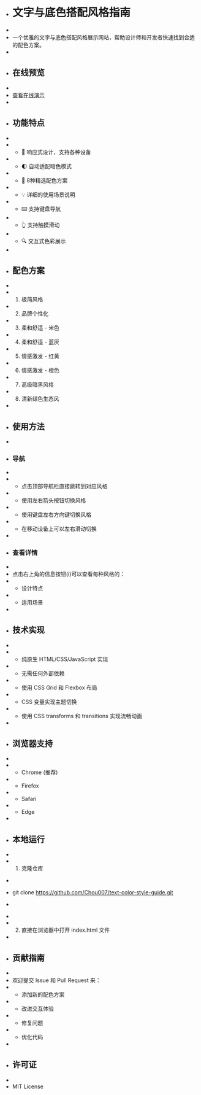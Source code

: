 + # 文字与底色搭配风格指南
+ 
+ 一个优雅的文字与底色搭配风格展示网站，帮助设计师和开发者快速找到合适的配色方案。
+ 
+ ## 在线预览
+ 
+ [查看在线演示](https://chou007.github.io/text-color-style-guide)
+ 
+ ## 功能特点
+ 
+ - 📱 响应式设计，支持各种设备
+ - 🌓 自动适配暗色模式
+ - 🎨 8种精选配色方案
+ - 💡 详细的使用场景说明
+ - ⌨️ 支持键盘导航
+ - 👆 支持触摸滑动
+ - 🔍 交互式色彩展示
+ 
+ ## 配色方案
+ 
+ 1. 极简风格
+ 2. 品牌个性化
+ 3. 柔和舒适 - 米色
+ 4. 柔和舒适 - 蓝灰
+ 5. 情感激发 - 红黄
+ 6. 情感激发 - 橙色
+ 7. 高级暗黑风格
+ 8. 清新绿色生态风
+ 
+ ## 使用方法
+ 
+ ### 导航
+ 
+ - 点击顶部导航栏直接跳转到对应风格
+ - 使用左右箭头按钮切换风格
+ - 使用键盘左右方向键切换风格
+ - 在移动设备上可以左右滑动切换
+ 
+ ### 查看详情
+ 
+ 点击右上角的信息按钮(i)可以查看每种风格的：
+ - 设计特点
+ - 适用场景
+ 
+ ## 技术实现
+ 
+ - 纯原生 HTML/CSS/JavaScript 实现
+ - 无需任何外部依赖
+ - 使用 CSS Grid 和 Flexbox 布局
+ - CSS 变量实现主题切换
+ - 使用 CSS transforms 和 transitions 实现流畅动画
+ 
+ ## 浏览器支持
+ 
+ - Chrome (推荐)
+ - Firefox
+ - Safari
+ - Edge
+ 
+ ## 本地运行
+ 
+ 1. 克隆仓库
+ ```bash
+ git clone https://github.com/Chou007/text-color-style-guide.git
+ ```
+ 
+ 2. 直接在浏览器中打开 index.html 文件
+ 
+ ## 贡献指南
+ 
+ 欢迎提交 Issue 和 Pull Request 来：
+ - 添加新的配色方案
+ - 改进交互体验
+ - 修复问题
+ - 优化代码
+ 
+ ## 许可证
+ 
+ MIT License 